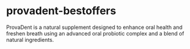# provadent-bestoffers
ProvaDent is a natural supplement designed to enhance oral health and freshen breath using an advanced oral probiotic complex and a blend of natural ingredients.
